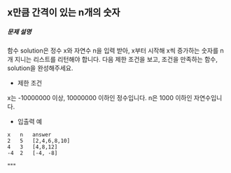 ## x만큼 간격이 있는 n개의 숫자

##### 문제 설명
함수 solution은 정수 x와 자연수 n을 입력 받아, x부터 시작해 x씩 증가하는 숫자를 n개 지니는 리스트를 리턴해야 합니다. 다음 제한 조건을 보고,
조건을 만족하는 함수, solution을 완성해주세요.

- 제한 조건

x는 -10000000 이상, 10000000 이하인 정수입니다.
n은 1000 이하인 자연수입니다.

- 입출력 예
```
x 	n 	answer
2 	5 	[2,4,6,8,10]
4 	3 	[4,8,12]
-4 	2 	[-4, -8]
```
"""